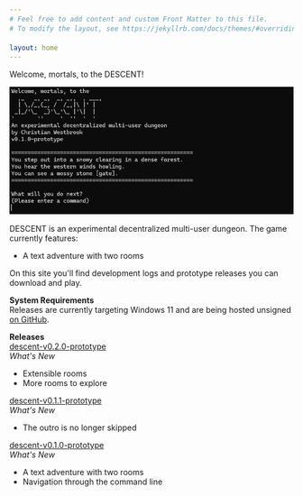 ```yaml
---
# Feel free to add content and custom Front Matter to this file.
# To modify the layout, see https://jekyllrb.com/docs/themes/#overriding-theme-defaults

layout: home
---
```


Welcome, mortals, to the DESCENT!

![Descent v0.1.0-prototype intro screen](images/v0.1.0-prototype/intro.png)

DESCENT is an experimental decentralized multi-user dungeon. The game currently features:
- A text adventure with two rooms

On this site you'll find development logs and prototype releases you can download and play.  

**System Requirements**  
Releases are currently targeting Windows 11 and are being hosted unsigned [on GitHub](https://github.com/christian-westbrook/descent-releases/releases).

**Releases**  
<a href="https://github.com/christian-westbrook/descent-releases/releases/download/descent-v0.2.0-prototype/descent-v0.2.0-prototype.zip">descent-v0.2.0-prototype</a>  
*What's New*
- Extensible rooms
- More rooms to explore

<a href="https://github.com/christian-westbrook/descent-releases/releases/download/descent-v0.1.1-prototype/descent-v0.1.1-prototype.zip">descent-v0.1.1-prototype</a>  
*What's New*
- The outro is no longer skipped

<a href="https://github.com/christian-westbrook/descent-releases/releases/download/descent-v0.1.0-prototype/descent-v0.1.0-prototype.zip">descent-v0.1.0-prototype</a>  
*What's New*
- A text adventure with two rooms
- Navigation through the command line

